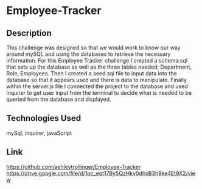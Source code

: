 # Employee-Tracker
## Description
This challenge was designed so that we would work to know our way around mySQL and using the databases to retrieve the necessary information. For this Employee Tracker challenge I created a schema.sql that sets up the database as well as the three tables needed; Department, Role, Employees. Then I created a seed.sql file to input data into the database so that it appears used and there is data to manipulate. Finally within the server.js file I connected the project to the database and used inquirer to get user input from the terminal to decide what is needed to be queried from the database and displayed.

## Technologies Used
mySql, inquirer, javaScript

## Link
https://github.com/ashleytrollinger/Employee-Tracker
https://drive.google.com/file/d/1pc_eqt17By5QzHkv0dhxB3h9ke4Et9X2/view
